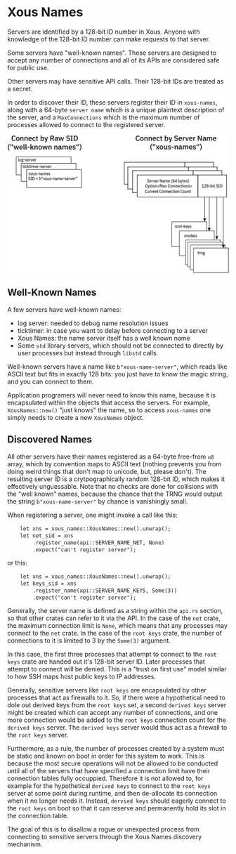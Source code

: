# Xous Names

Servers are identified by a 128-bit ID number in Xous. Anyone with knowledge of the 128-bit ID number can make requests to that server.

Some servers have "well-known names". These servers are designed to accept any number of connections and all of its APIs are considered safe for public use.

Other servers may have sensitive API calls. Their 128-bit IDs are treated as a secret.

In order to discover their ID, these servers register their ID in `xous-names`, along with a 64-byte `server name` which is a unique plaintext description of the server, and a `MaxConnections` which is the maximum number of processes allowed to connect to the registered server.

![overview of xous names](images/xous-names.png)

## Well-Known Names

A few servers have well-known names:

- log server: needed to debug name resolution issues
- ticktimer: in case you want to delay before connecting to a server
- Xous Names: the name server itself has a well known name
- Some `std` library servers, which should not be connected to directly by user processes but instead through `libstd` calls.

Well-known servers have a name like `b"xous-name-server"`, which reads like ASCII text but fits in exactly 128 bits: you just have to know the magic string, and you can connect to them.

Application programers will never need to know this name, because it is encapsulated within the objects that access the servers. For example, `XousNames::new()` "just knows" the name, so to access `xous-names` one simply needs to create a new `XousNames` object.

## Discovered Names

All other servers have their names registered as a 64-byte free-from `u8` array, which by convention maps to ASCII text (nothing prevents you from doing weird things that don't map to unicode, but, please don't). The resulting server ID is a crytpographically random 128-bit ID, which makes it effectively unguessable. Note that no checks are done for collisions with the "well known" names, because the chance that the TRNG would output the string `b"xous-name-server"` by chance is vanishingly small.

When registering a server, one might invoke a call like this:

```rust,noplayground,ignore
    let xns = xous_names::XousNames::new().unwrap();
    let net_sid = xns
        .register_name(api::SERVER_NAME_NET, None)
        .expect("can't register server");
```

or this:

```rust,noplayground,ignore
    let xns = xous_names::XousNames::new().unwrap();
    let keys_sid = xns
        .register_name(api::SERVER_NAME_KEYS, Some(3))
        .expect("can't register server");
```

Generally, the server name is defined as a string within the `api.rs` section, so that other crates can refer to it via the API. In the case of the `net` crate, the maximum connection limit is `None`, which means that any processes may connect to the `net` crate. In the case of the `root keys` crate, the number of connections to it is limited to 3 by the `Some(3)` argument.

In this case, the first three processes that attempt to connect to the `root keys` crate are handed out it's 128-bit server ID. Later processes that attempt to connect will be denied. This is a "trust on first use" model similar to how SSH maps host public keys to IP addresses.

Generally, sensitive servers like `root keys` are encapsulated by other processes that act as firewalls to it. So, if there were a hypothetical need to dole out derived keys from the `root keys` set, a second `derived keys` server might be created which can accept any number of connections, and one more connection would be added to the `root keys` connection count for the `derived keys` server. The `derived keys` server would thus act as a firewall to the `root keys` server.

Furthermore, as a rule, the number of processes created by a system must be static and known on boot in order for this system to work. This is because the most secure operations will not be allowed to be conducted until all of the servers that have specified a connection limit have their connection tables fully occuppied. Therefore it is not allowed to, for example for the hypothetical `derived keys` to connect to the `root keys` server at some point during runtime, and then de-allocate its connection when it no longer needs it. Instead, `dervied keys` should eagerly connect to the `root keys` on boot so that it can reserve and permanently hold its slot in the connection table.

The goal of this is to disallow a rogue or unexpected process from connecting to sensitive servers through the Xous Names discovery mechanism.